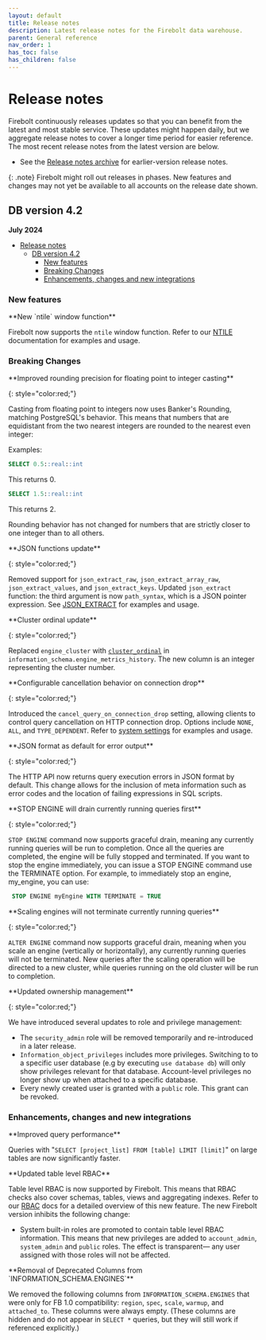 ```yaml
---
layout: default
title: Release notes
description: Latest release notes for the Firebolt data warehouse.
parent: General reference
nav_order: 1
has_toc: false
has_children: false
---
```


# Release notes

Firebolt continuously releases updates so that you can benefit from the latest and most stable service. These updates might happen daily, but we aggregate release notes to cover a longer time period for easier reference. The most recent release notes from the latest version are below. 

- See the [Release notes archive](../release-notes/release-notes-archive.md) for earlier-version release notes.

{: .note}
Firebolt might roll out releases in phases. New features and changes may not yet be available to all accounts on the release date shown.

## DB version 4.2
**July 2024**

- [Release notes](#release-notes)
  - [DB version 4.2](#db-version-42)
    - [New features](#new-features)
    - [Breaking Changes](#breaking-changes)
    - [Enhancements, changes and new integrations](#enhancements-changes-and-new-integrations)

### New features

<!--- FIR-32118---> **New `ntile` window function**

Firebolt now supports the `ntile` window function. Refer to our [NTILE](../sql_reference/../../sql_reference/functions-reference/window/ntile.md) documentation for examples and usage. 

### Breaking Changes 

<!--- FIR-33028 --->**Improved rounding precision for floating point to integer casting**
{: style="color:red;"}

Casting from floating point to integers now uses Banker's Rounding, matching PostgreSQL's behavior. This means that numbers that are equidistant from the two nearest integers are rounded to the nearest even integer:  

Examples:
```sql
SELECT 0.5::real::int
``` 
This returns 0. 

```sql
SELECT 1.5::real::int
``` 
This returns 2. 

 Rounding behavior has not changed for numbers that are strictly closer to one integer than to all others.
 
<!--- FIR-33869---> **JSON functions update**
{: style="color:red;"}

Removed support for `json_extract_raw`, `json_extract_array_raw`, `json_extract_values`, and `json_extract_keys`. Updated `json_extract` function: the third argument is now `path_syntax`, which is a JSON pointer expression. See [JSON_EXTRACT](../sql_reference/../../sql_reference/functions-reference/JSON/json-extract.md) for examples and usage. 

<!--- FIR-32486---> **Cluster ordinal update**
{: style="color:red;"}

Replaced `engine_cluster` with [`cluster_ordinal`](../sql_reference/../../sql_reference/information-schema/engine-metrics-history.md) in `information_schema.engine_metrics_history`. The new column is an integer representing the cluster number.

<!--- FIR-34090 ---> **Configurable cancellation behavior on connection drop**
{: style="color:red;"}

Introduced the `cancel_query_on_connection_drop` setting, allowing clients to control query cancellation on HTTP connection drop. Options include `NONE`, `ALL`, and `TYPE_DEPENDENT`. Refer to [system settings](../system-settings.md#query-cancellation-mode-on-connection-drop) for examples and usage. 

<!--- FIR-33925 ---> **JSON format as default for error output**
{: style="color:red;"}

The HTTP API now returns query execution errors in JSON format by default. This change allows for the inclusion of meta information such as error codes and the location of failing expressions in SQL scripts.

<!--- FIR-33925 ---> **STOP ENGINE will drain currently running queries first**
{: style="color:red;"}

`STOP ENGINE` command now supports graceful drain, meaning any currently running queries will be run to completion. Once all the queries are completed, the engine will be fully stopped and terminated. If you want to stop the engine immediately, you can issue a STOP ENGINE command use the TERMINATE option. For example, to immediately stop an engine, my_engine, you can use:

```sql
 STOP ENGINE myEngine WITH TERMINATE = TRUE
```

<!--- FIR-33925 ---> **Scaling engines will not terminate currently running queries**
{: style="color:red;"}

`ALTER ENGINE` command now supports graceful drain, meaning when you scale an engine (vertically or horizontally), any currently running queries will not be terminated. New queries after the scaling operation will be directed to a new cluster, while queries running on the old cluster will be run to completion.

<!--- FIR-33857---> **Updated ownership management**
{: style="color:red;"}

We have introduced several updates to role and privilege management: 
  * The `security_admin` role will be removed temporarily and re-introduced in a later release.
  * `Information_object_privileges` includes more privileges. Switching to to a specific user database (e.g by executing `use database db`) will only show privileges relevant for that database. Account-level privileges no longer show up when attached to a specific database. 
  * Every newly created user is granted with a `public` role. This grant can be revoked.

### Enhancements, changes and new integrations

<!--- FIR-33699---> **Improved query performance**

Queries with "`SELECT [project_list] FROM [table] LIMIT [limit]`" on large tables are now significantly faster.

<!--- FIR-33857---> **Updated table level RBAC**

Table level RBAC is now supported by Firebolt. This means that RBAC checks also cover schemas, tables, views and aggregating indexes. Refer to our [RBAC](./../../Guides/security/rbac.md) docs for a detailed overview of this new feature. The new Firebolt version inhibits the following change:
   * System built-in roles are promoted to contain table level RBAC information. This means that new privileges are added to `account_admin`, `system_admin` and `public` roles. The effect is transparent— any user assigned with those roles will not be affected.

<!--- FIR-33857---> **Removal of Deprecated Columns from `INFORMATION_SCHEMA.ENGINES`**

We removed the following columns from `INFORMATION_SCHEMA.ENGINES` that were only for FB 1.0 compatibility: `region`, `spec`, `scale`, `warmup`, and `attached_to`. These columns were always empty. (These columns are hidden and do not appear in `SELECT *` queries, but they will still work if referenced explicitly.)

